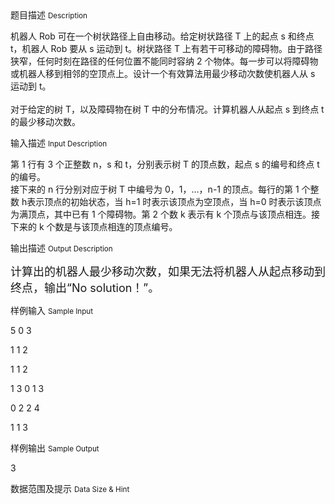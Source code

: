 <div class="panel panel-default">
<div class="area-title">
<span>
题目描述
<small>Description</small>
</span></div>
<div class="panel-body">

<p><span style="">机器人 Rob 可在一个树状路径上自由移动。给定树状路径 T 上的起点 s 和终点 t，机器</span><span style="">人 Rob 要从 s 运动到 t。树状路径 T 上有若干可移动的障碍物。由于路径狭窄，任何时刻在</span><span style="">路径的任何位置不能同时容纳 2 个物体。每一步可以将障碍物或机器人移到相邻的空顶点</span><span style="">上。设计一个有效算法用最少移动次数使机器人从 s 运动到 t。 </span><br><br><span style="">对于给定的树 T，以及障碍物在树 T 中的分布情况。计算机器人从起点 s 到终点 t 的最</span><span style="">少移动次数。</span></p>

</div>
</div>

<div class="panel panel-default">
<div class="area-title">
<span>
输入描述
<small>Input Description</small>
</span></div>
<div class="panel-body">
<p><span style="">第 1 行有 3 个正整数 n，s 和 t，分别表示树 T 的</span><span style="">顶点数，起点 s 的编号和终点 t 的编号。 </span><br><span style="">接下来的 n 行分别对应于树 T 中编号为 0，1，…，n-1 的顶点。每行的第 1 个整数 h</span><span style="">表示顶点的初始状态，当 h=1 时表示该顶点为空顶点，当 h=0 时表示该顶点为满顶点，其</span><span style="">中已有 1 个障碍物。第 2 个数 k 表示有 k 个顶点与该顶点相连。接下来的 k 个数是与该顶点</span><span style="">相连的顶点编号。</span></p>

</div>
</div>
<div  class="panel panel-default">
<div class="area-title">
<span>
输出描述
<small>Output Description</small>
</span></div>
<div class="panel-body">

<p><span style="font-size: large;">计算出的机器人最少移动次数，如果无法</span><span style="font-size: large;">将机器人从起点移动到终点，输出&ldquo;No solution！&rdquo;。</span></p>

</div>
</div>


<div class="panel panel-default">
<div class="area-title">
<span>
样例输入
<small>Sample Input</small>
</span></div>
<div class="panel-body">
<p><span style="">5 0 3 </span></p>
<p><span style="">1 1 2 </span></p>
<p><span style="">1 1 2 </span></p>
<p><span style="">1 3 0 1 3 </span></p>
<p><span style="">0 2 2 4 </span></p>
<p><span style="">1 1 3</span></p>

</div>
</div>

<div class="panel panel-default">
<div class="area-title">
<span>
样例输出
<small>Sample Output</small>
</span></div>
<div class="panel-body">
<p><span style="">3</span></p>

</div>
</div>

<div class="panel panel-default">
<div class="area-title">
<span>
数据范围及提示
<small>Data Size & Hint</small>
</span></div>
<div class="panel-body">

</div>
</div>